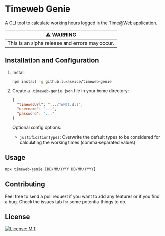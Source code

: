 # Timeweb Genie

A CLI tool to calculate working hours logged in the Time@Web application.

| :warning: WARNING                              |
| ---------------------------------------------- |
| This is an alpha release and errors may occur. |

## Installation and Configuration

1. Install

   ```sh
   npm install -g github:lukasvice/timeweb-genie
   ```

2. Create a `.timeweb-genie.json` file in your home directory:

   ```json
   {
     "timewebUrl": ".../TwNet.dll",
     "username": "...",
     "password": "..."
   }
   ```

   Optional config options:

   - `justificationTypes`: Overwrite the default types to be considered for calculating the working times (comma-separated values)

## Usage

```sh
npx timeweb-genie [DD/MM/YYYY DD/MM/YYYY]
```

## Contributing

Feel free to send a pull request if you want to add any features or if you find a bug.
Check the issues tab for some potential things to do.

## License

[![License: MIT](https://img.shields.io/badge/License-MIT-yellow.svg)](https://opensource.org/licenses/MIT)
